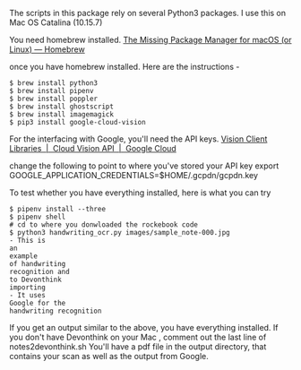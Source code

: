 The scripts in this package rely on several Python3 packages. 
I use this on Mac OS Catalina (10.15.7)

You need homebrew installed. 
[The Missing Package Manager for macOS (or Linux) — Homebrew](https://brew.sh/)

once you have homebrew installed. Here are the instructions - 

```
$ brew install python3 
$ brew install pipenv
$ brew install poppler
$ brew install ghostscript
$ brew install imagemagick
$ pip3 install google-cloud-vision
```

For the interfacing with Google, you'll need the API keys. 
[Vision Client Libraries  |  Cloud Vision API  |  Google Cloud](https://cloud.google.com/vision/docs/libraries#client-libraries-install-python)

change the following to point to where you've stored your API key
export GOOGLE_APPLICATION_CREDENTIALS=$HOME/.gcpdn/gcpdn.key

To test whether you have everything installed, here is what you can try

```
$ pipenv install --three
$ pipenv shell
# cd to where you donwloaded the rockebook code
$ python3 handwriting_ocr.py images/sample_note-000.jpg
- This is
an
example
of handwriting
recognition and
to Devonthink
importing
- It uses
Google for the
handwriting recognition
```

If you get an output similar to the above, you have everything installed. 
If you don't have Devonthink on your Mac , comment out the last line of
notes2devonthink.sh
You'll have a pdf file in the output directory, that contains your scan as well
as the output from Google. 



